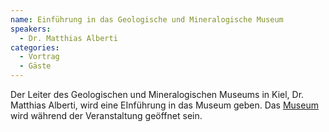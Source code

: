 ```yaml
---
name: Einführung in das Geologische und Mineralogische Museum
speakers:
  - Dr. Matthias Alberti
categories:
  - Vortrag
  - Gäste
---
```


Der Leiter des Geologischen und Mineralogischen Museums in Kiel, Dr. Matthias Alberti, wird eine EInführung in das Museum geben. Das [Museum](https://envirochange.world/rooms/museum/) wird während der Veranstaltung geöffnet sein.